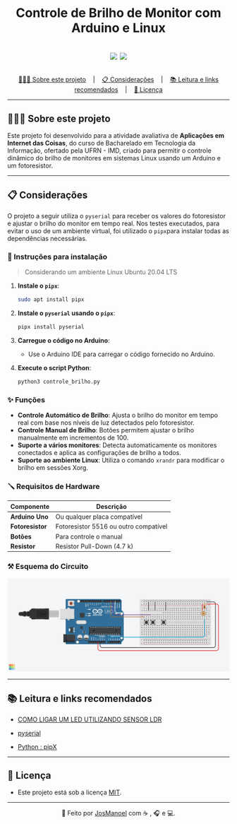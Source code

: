 <h1 align = "center">
  Controle de Brilho de Monitor com Arduino e Linux
  
  <p align="center">
    <img src="https://img.shields.io/github/last-commit/JosManoel/auto-brightness-sensor">
    <img src="https://img.shields.io/github/license/JosManoel/auto-brightness-sensor">
  </p>
</h1>

<p align ="center">
<a href= "#sobre-este-projeto">👨🏻‍💻 Sobre este projeto</a> &nbsp;&nbsp;&nbsp;|&nbsp;&nbsp;&nbsp;
<a href="#consideracoes">📋 Considerações</a> &nbsp;&nbsp;&nbsp;|&nbsp;&nbsp;&nbsp;
<a href="#leitura">📚 Leitura e links recomendados</a> &nbsp;&nbsp;&nbsp;|&nbsp;&nbsp;&nbsp;
<a href="#licenca">📝 Licença</a>
</p>

---

<h2 id = "sobre-este-projeto">👨🏻‍💻 Sobre este projeto</h2>

Este projeto foi desenvolvido para a atividade avaliativa de **Aplicações em Internet das Coisas**, do curso de Bacharelado em Tecnologia da Informação, ofertado pela UFRN - IMD, criado para permitir o controle dinâmico do brilho de monitores em sistemas Linux usando um Arduino e um fotoresistor.

---

<h2 id="consideracoes">📋 Considerações</h2>

O projeto a seguir utiliza o `pyserial` para receber os valores do fotoresistor e ajustar o brilho do monitor em tempo real. Nos testes executados, para evitar o uso de um ambiente virtual, foi utilizado o `pipx`para instalar todas as dependências necessárias.

<h3> 📝 Instruções para instalação</h3>

> Considerando um ambiente Linux Ubuntu 20.04 LTS

1. **Instale o `pipx`**:
   ```bash
   sudo apt install pipx
   ```

2. **Instale o `pyserial` usando o `pipx`**:
   ```bash
   pipx install pyserial
   ```

3. **Carregue o código no Arduino**:
   - Use o Arduino IDE para carregar o código fornecido no Arduino.

4. **Execute o script Python**:
   ```bash
   python3 controle_brilho.py
   ```

<h3>✨ Funções </h3>

- **Controle Automático de Brilho**: Ajusta o brilho do monitor em tempo real com base nos níveis de luz detectados pelo fotoresistor.
- **Controle Manual de Brilho**: Botões permitem ajustar o brilho manualmente em incrementos de 100.
- **Suporte a vários monitores**: Detecta automaticamente os monitores conectados e aplica as configurações de brilho a todos.
- **Suporte ao ambiente Linux**: Utiliza o comando `xrandr` para modificar o brilho em sessões Xorg.


<h3>🪛 Requisitos de Hardware </h3>

| Componente       | Descrição                             |
|------------------|---------------------------------------|
| **Arduino Uno**  | Ou qualquer placa compatível          |
| **Fotoresistor** | Fotoresistor 5516 ou outro compatível |
| **Botões**       | Para controle o manual                |
| **Resistor**     | Resistor Pull-Down (4.7 k)            |


<h3> ⚒️ Esquema do Circuito </h3>

<img src="docs/images/image.png">

***

<h2 id="leitura">📚 Leitura e links recomendados</h2>

* [COMO LIGAR UM LED UTILIZANDO SENSOR LDR](https://eletronicaparatodos.com/como-ligar-um-led-utilizando-sensor-ldr-fotoresistor-com-arduino/)

* [pyserial](https://pypi.org/project/pyserial/)

* [Python : pipX](https://medium.com/@habbema/python-pipx-814429e2461a)


***

<h2 id="licenca">📝 Licença</h2>

- Este projeto está sob a licença [MIT](https://github.com/JosManoel/auto-brightness-sensor/blob/main/LICENSE).

***

<div align = "center">

  👋 Feito por [JosManoel](https://github.com/JosManoel) com ☕ , 🎧 e 💻.

</div> 
